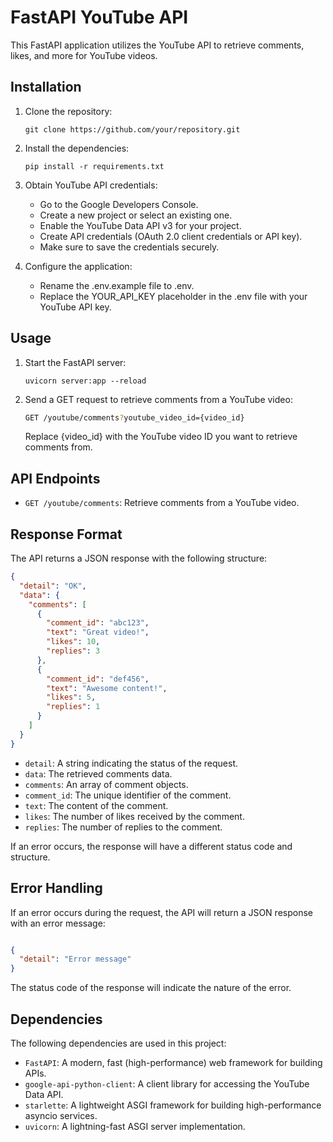 # FastAPI YouTube API

This FastAPI application utilizes the YouTube API to retrieve comments, likes, and more for YouTube videos.

## Installation

1. Clone the repository:

    ```shell
    git clone https://github.com/your/repository.git
    ```
2. Install the dependencies:

    ```shell
    pip install -r requirements.txt
    ```

3. Obtain YouTube API credentials:
    * Go to the Google Developers Console.
    * Create a new project or select an existing one.
    * Enable the YouTube Data API v3 for your project.
    * Create API credentials (OAuth 2.0 client credentials or API key).
    * Make sure to save the credentials securely.

4. Configure the application:

    * Rename the .env.example file to .env.
    * Replace the YOUR_API_KEY placeholder in the .env file with your YouTube API key.

## Usage

1. Start the FastAPI server:
    ```shell
    uvicorn server:app --reload
    ```

2. Send a GET request to retrieve comments from a YouTube video:
    ```bash
    GET /youtube/comments?youtube_video_id={video_id}
    ```
   Replace {video_id} with the YouTube video ID you want to retrieve comments from.

## API Endpoints

* `GET /youtube/comments`: Retrieve comments from a YouTube video.

## Response Format

The API returns a JSON response with the following structure:

```json
{
  "detail": "OK",
  "data": {
    "comments": [
      {
        "comment_id": "abc123",
        "text": "Great video!",
        "likes": 10,
        "replies": 3
      },
      {
        "comment_id": "def456",
        "text": "Awesome content!",
        "likes": 5,
        "replies": 1
      }
    ]
  }
}
```

* `detail`: A string indicating the status of the request.
* `data`: The retrieved comments data.
* `comments`: An array of comment objects.
* `comment_id`: The unique identifier of the comment.
* `text`: The content of the comment.
* `likes`: The number of likes received by the comment.
* `replies`: The number of replies to the comment.

If an error occurs, the response will have a different status code and structure.

## Error Handling

If an error occurs during the request, the API will return a JSON response with an error message:

```json

{
  "detail": "Error message"
}
```

The status code of the response will indicate the nature of the error.

## Dependencies

The following dependencies are used in this project:

* `FastAPI`: A modern, fast (high-performance) web framework for building APIs.
* `google-api-python-client`: A client library for accessing the YouTube Data API.
* `starlette`: A lightweight ASGI framework for building high-performance asyncio services.
* `uvicorn`: A lightning-fast ASGI server implementation.
